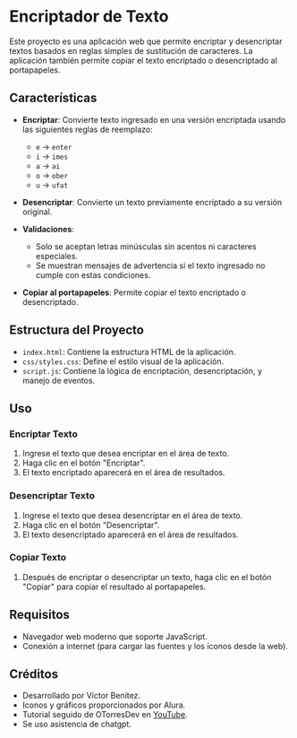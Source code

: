 # Encriptador de Texto

Este proyecto es una aplicación web que permite encriptar y desencriptar textos basados en reglas simples de sustitución de caracteres. La aplicación también permite copiar el texto encriptado o desencriptado al portapapeles.

## Características

- **Encriptar**: Convierte texto ingresado en una versión encriptada usando las siguientes reglas de reemplazo:
  - `e` → `enter`
  - `i` → `imes`
  - `a` → `ai`
  - `o` → `ober`
  - `u` → `ufat`

- **Desencriptar**: Convierte un texto previamente encriptado a su versión original.

- **Validaciones**:
  - Solo se aceptan letras minúsculas sin acentos ni caracteres especiales.
  - Se muestran mensajes de advertencia si el texto ingresado no cumple con estas condiciones.

- **Copiar al portapapeles**: Permite copiar el texto encriptado o desencriptado.

## Estructura del Proyecto

- `index.html`: Contiene la estructura HTML de la aplicación.
- `css/styles.css`: Define el estilo visual de la aplicación.
- `script.js`: Contiene la lógica de encriptación, desencriptación, y manejo de eventos.

## Uso

### Encriptar Texto

1. Ingrese el texto que desea encriptar en el área de texto.
2. Haga clic en el botón "Encriptar".
3. El texto encriptado aparecerá en el área de resultados.

### Desencriptar Texto

1. Ingrese el texto que desea desencriptar en el área de texto.
2. Haga clic en el botón "Desencriptar".
3. El texto desencriptado aparecerá en el área de resultados.

### Copiar Texto

1. Después de encriptar o desencriptar un texto, haga clic en el botón "Copiar" para copiar el resultado al portapapeles.

## Requisitos

- Navegador web moderno que soporte JavaScript.
- Conexión a internet (para cargar las fuentes y los íconos desde la web).

## Créditos

- Desarrollado por Víctor Benítez.
- Iconos y gráficos proporcionados por Alura.
- Tutorial seguido de OTorresDev en [YouTube](https://www.youtube.com/watch?v=Va3C3b-D-pg).
- Se uso asistencia de chatgpt.
